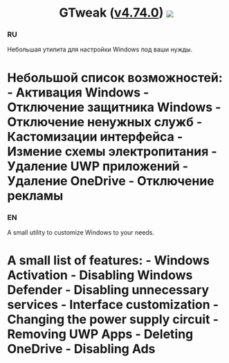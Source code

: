 <h1 align="center"> GTweak (<a href="https://github.com/Greedeks/Utility-GTweak/releases/tag/4.74.0">v4.74.0</a>) 
<img align="center" src="https://github.com/Greedeks/Utility-GTweak/blob/748761fc917ddadfb319e52e238cfa3e2615b9b0/GTweak_Intro.png">

### RU
Небольшая утилита для настройки Windows под ваши нужды.

<h1> Небольшой список возможностей:
- Активация Windows
- Отключение защитника Windows
- Отключение ненужных служб
- Кастомизации интерфейса
- Измение схемы электропитания
- Удаление UWP приложений
- Удаление OneDrive
- Отключение рекламы

### EN
A small utility to customize Windows to your needs.

<h1> A small list of features:
- Windows Activation
- Disabling Windows Defender
- Disabling unnecessary services
- Interface customization
- Changing the power supply circuit
- Removing UWP Apps
- Deleting OneDrive
- Disabling Ads
